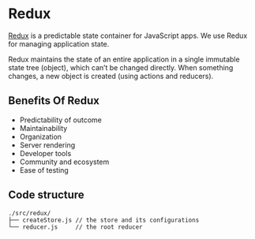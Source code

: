 # Redux

[Redux](https://redux.js.org/) is a predictable state container for JavaScript apps.
We use Redux for managing application state.

Redux maintains the state of an entire application in a single immutable state tree (object), which can’t be changed directly. When something changes, a new object is created (using actions and reducers).

## Benefits Of Redux

* Predictability of outcome
* Maintainability
* Organization
* Server rendering
* Developer tools
* Community and ecosystem
* Ease of testing

## Code structure

```
./src/redux/
├── createStore.js // the store and its configurations
└── reducer.js     // the root reducer
```
